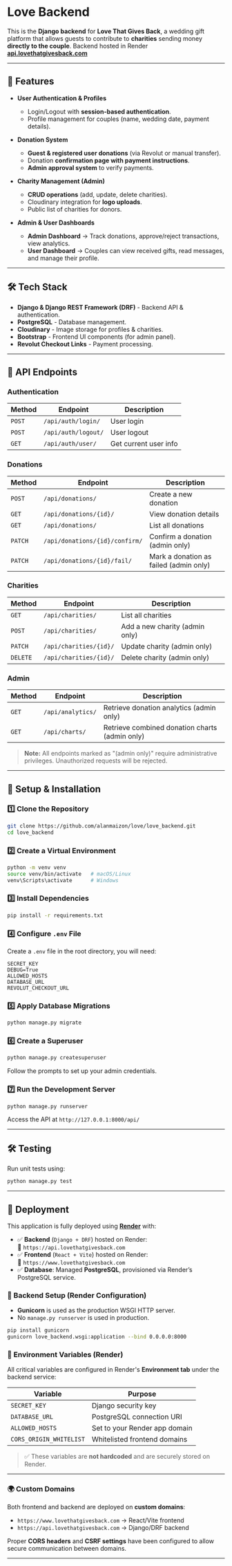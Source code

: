 # **Love Backend**

This is the **Django backend** for **Love That Gives Back**, a wedding gift platform that allows guests to contribute to **charities** sending money **directly to the couple**. Backend hosted in Render **[api.lovethatgivesback.com](https://api.lovethatgivesback.com)**

---

## **🚀 Features**
- **User Authentication & Profiles**  
  - Login/Logout with **session-based authentication**.  
  - Profile management for couples (name, wedding date, payment details).  

- **Donation System**  
  - **Guest & registered user donations** (via Revolut or manual transfer).  
  - Donation **confirmation page with payment instructions**.  
  - **Admin approval system** to verify payments.  

- **Charity Management (Admin)**  
  - **CRUD operations** (add, update, delete charities).  
  - Cloudinary integration for **logo uploads**.  
  - Public list of charities for donors.  

- **Admin & User Dashboards**  
  - **Admin Dashboard** → Track donations, approve/reject transactions, view analytics.  
  - **User Dashboard** → Couples can view received gifts, read messages, and manage their profile.

---

## **🛠️ Tech Stack**
- **Django & Django REST Framework (DRF)** - Backend API & authentication.  
- **PostgreSQL** - Database management.  
- **Cloudinary** - Image storage for profiles & charities.  
- **Bootstrap** - Frontend UI components (for admin panel).  
- **Revolut Checkout Links** - Payment processing.

---

## **📌 API Endpoints**

### **Authentication**
| Method | Endpoint                | Description                   |
|--------|-------------------------|-------------------------------|
| `POST` | `/api/auth/login/`      | User login                    |
| `POST` | `/api/auth/logout/`     | User logout                   |
| `GET`  | `/api/auth/user/`       | Get current user info         |

### **Donations**
| Method   | Endpoint                           | Description                                      |
|----------|------------------------------------|--------------------------------------------------|
| `POST`   | `/api/donations/`                  | Create a new donation                            |
| `GET`    | `/api/donations/{id}/`             | View donation details                            |
| `GET`    | `/api/donations/`                  | List all donations                               |
| `PATCH`  | `/api/donations/{id}/confirm/`     | Confirm a donation (admin only)                  |
| `PATCH`  | `/api/donations/{id}/fail/`        | Mark a donation as failed (admin only)           |

### **Charities**
| Method   | Endpoint                           | Description                                      |
|----------|------------------------------------|--------------------------------------------------|
| `GET`    | `/api/charities/`                  | List all charities                               |
| `POST`   | `/api/charities/`                  | Add a new charity (admin only)                   |
| `PATCH`  | `/api/charities/{id}/`             | Update charity (admin only)                      |
| `DELETE` | `/api/charities/{id}/`             | Delete charity (admin only)                      |

### **Admin**
| Method | Endpoint           | Description                                               |
|--------|--------------------|-----------------------------------------------------------|
| `GET`  | `/api/analytics/`  | Retrieve donation analytics (admin only)                  |
| `GET`  | `/api/charts/`     | Retrieve combined donation charts (admin only)            |

> **Note:** All endpoints marked as "(admin only)" require administrative privileges. Unauthorized requests will be rejected.

---

## **🔧 Setup & Installation**
### **1️⃣ Clone the Repository**
```sh
git clone https://github.com/alanmaizon/love/love_backend.git
cd love_backend
```

### **2️⃣ Create a Virtual Environment**
```sh
python -m venv venv
source venv/bin/activate   # macOS/Linux
venv\Scripts\activate      # Windows
```

### **3️⃣ Install Dependencies**
```sh
pip install -r requirements.txt
```

### **4️⃣ Configure `.env` File**
Create a `.env` file in the root directory, you will need:
```
SECRET_KEY
DEBUG=True
ALLOWED_HOSTS
DATABASE_URL
REVOLUT_CHECKOUT_URL
```

### **5️⃣ Apply Database Migrations**
```sh
python manage.py migrate
```

### **6️⃣ Create a Superuser**
```sh
python manage.py createsuperuser
```
Follow the prompts to set up your admin credentials.

### **7️⃣ Run the Development Server**
```sh
python manage.py runserver
```
Access the API at `http://127.0.0.1:8000/api/`

---

## **🛠 Testing**
Run unit tests using:
```sh
python manage.py test
```

---

## **🚀 Deployment**

This application is fully deployed using [**Render**](https://render.com) with:

- ✅ **Backend** (`Django + DRF`) hosted on Render:  
  🔗 `https://api.lovethatgivesback.com`
- ✅ **Frontend** (`React + Vite`) hosted on Render:  
  🔗 `https://www.lovethatgivesback.com`
- ✅ **Database**: Managed **PostgreSQL**, provisioned via Render’s PostgreSQL service.

### 🧩 Backend Setup (Render Configuration)
- **Gunicorn** is used as the production WSGI HTTP server.
- No `manage.py runserver` is used in production.

```bash
pip install gunicorn
gunicorn love_backend.wsgi:application --bind 0.0.0.0:8000
```

### 🌱 Environment Variables (Render)
All critical variables are configured in Render's **Environment tab** under the backend service:

| Variable                  | Purpose                                  |
|---------------------------|------------------------------------------|
| `SECRET_KEY`              | Django security key                      |
| `DATABASE_URL`            | PostgreSQL connection URI                |
| `ALLOWED_HOSTS`           | Set to your Render app domain            |
| `CORS_ORIGIN_WHITELIST`   | Whitelisted frontend domains             |

> ✅ These variables are **not hardcoded** and are securely stored on Render.

---

### 🌍 Custom Domains

Both frontend and backend are deployed on **custom domains**:

- `https://www.lovethatgivesback.com` → React/Vite frontend
- `https://api.lovethatgivesback.com` → Django/DRF backend

Proper **CORS headers** and **CSRF settings** have been configured to allow secure communication between domains.

---
